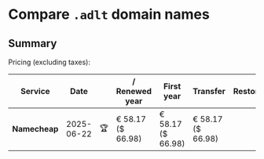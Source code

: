 # Compare `.adlt` domain names

## Summary

Pricing (excluding taxes):

| Service | Date |  | / Renewed year | First year | Transfer | Restoration |
|--|--|--|--|--|--|--|
| **Namecheap** | 2025-06-22 | 🏆 | € 58.17<br>($ 66.98) | € 58.17<br>($ 66.98) | € 58.17<br>($ 66.98) |  |
